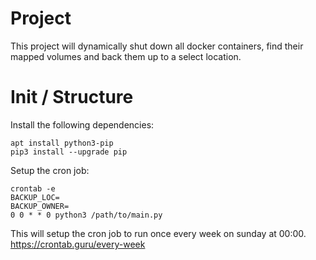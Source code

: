 # Project

This project will dynamically shut down all docker containers, find their mapped volumes and back them up to a select location.

# Init / Structure


Install the following dependencies:
```
apt install python3-pip
pip3 install --upgrade pip
```

Setup the cron job:

```
crontab -e
BACKUP_LOC=
BACKUP_OWNER=
0 0 * * 0 python3 /path/to/main.py
```

This will setup the cron job to run once every week on sunday at 00:00.
https://crontab.guru/every-week

